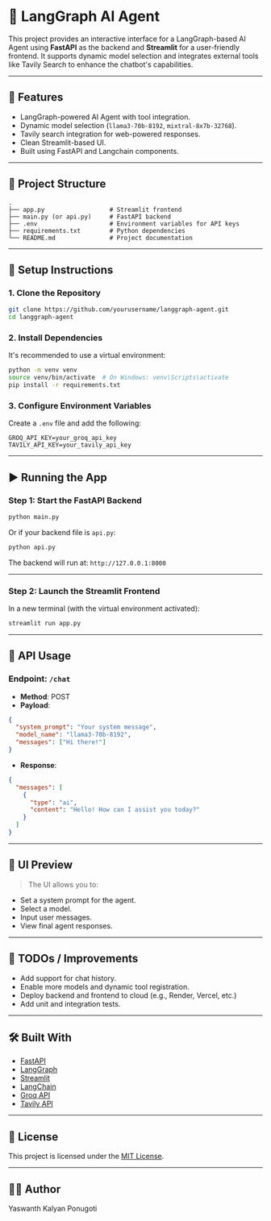 

# 🧠 LangGraph AI Agent

This project provides an interactive interface for a LangGraph-based AI Agent using **FastAPI** as the backend and **Streamlit** for a user-friendly frontend. It supports dynamic model selection and integrates external tools like Tavily Search to enhance the chatbot's capabilities.

---

## 🚀 Features

- LangGraph-powered AI Agent with tool integration.
- Dynamic model selection (`llama3-70b-8192`, `mixtral-8x7b-32768`).
- Tavily search integration for web-powered responses.
- Clean Streamlit-based UI.
- Built using FastAPI and Langchain components.

---

## 🧱 Project Structure

```
.
├── app.py                  # Streamlit frontend
├── main.py (or api.py)     # FastAPI backend
├── .env                    # Environment variables for API keys
├── requirements.txt        # Python dependencies
└── README.md               # Project documentation
```

---

## 🔧 Setup Instructions

### 1. Clone the Repository

```bash
git clone https://github.com/yourusername/langgraph-agent.git
cd langgraph-agent
```

### 2. Install Dependencies

It's recommended to use a virtual environment:

```bash
python -m venv venv
source venv/bin/activate  # On Windows: venv\Scripts\activate
pip install -r requirements.txt
```

### 3. Configure Environment Variables

Create a `.env` file and add the following:

```
GROQ_API_KEY=your_groq_api_key
TAVILY_API_KEY=your_tavily_api_key
```

---

## ▶️ Running the App

### Step 1: Start the FastAPI Backend

```bash
python main.py
```

Or if your backend file is `api.py`:

```bash
python api.py
```

The backend will run at: `http://127.0.0.1:8000`

---

### Step 2: Launch the Streamlit Frontend

In a new terminal (with the virtual environment activated):

```bash
streamlit run app.py
```

---

## 📩 API Usage

### Endpoint: `/chat`
- **Method**: POST
- **Payload**:

```json
{
  "system_prompt": "Your system message",
  "model_name": "llama3-70b-8192",
  "messages": ["Hi there!"]
}
```

- **Response**:

```json
{
  "messages": [
    {
      "type": "ai",
      "content": "Hello! How can I assist you today?"
    }
  ]
}
```

---

## 📸 UI Preview

> The UI allows you to:
- Set a system prompt for the agent.
- Select a model.
- Input user messages.
- View final agent responses.

---

## 📌 TODOs / Improvements

- Add support for chat history.
- Enable more models and dynamic tool registration.
- Deploy backend and frontend to cloud (e.g., Render, Vercel, etc.)
- Add unit and integration tests.

---

## 🛠 Built With

- [FastAPI](https://fastapi.tiangolo.com/)
- [LangGraph](https://github.com/langchain-ai/langgraph)
- [Streamlit](https://streamlit.io/)
- [LangChain](https://www.langchain.com/)
- [Groq API](https://console.groq.com/)
- [Tavily API](https://www.tavily.com/)

---

## 📄 License

This project is licensed under the [MIT License](LICENSE).

---

## 🙋‍♂️ Author

Yaswanth Kalyan Ponugoti  



